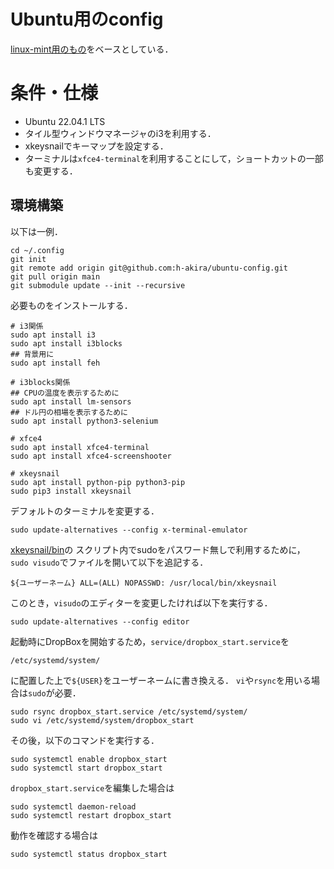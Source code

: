 # Ubuntu用のconfig
[linux-mint用のもの](https://github.com/h-akira/linux-config)をベースとしている．

# 条件・仕様
- Ubuntu 22.04.1 LTS
- タイル型ウィンドウマネージャのi3を利用する．
- xkeysnailでキーマップを設定する．
- ターミナルは`xfce4-terminal`を利用することにして，ショートカットの一部も変更する．

## 環境構築
以下は一例．
```
cd ~/.config
git init
git remote add origin git@github.com:h-akira/ubuntu-config.git
git pull origin main
git submodule update --init --recursive
```
必要ものをインストールする．  
```
# i3関係
sudo apt install i3
sudo apt install i3blocks
## 背景用に
sudo apt install feh

# i3blocks関係
## CPUの温度を表示するために
sudo apt install lm-sensors
## ドル円の相場を表示するために
sudo apt install python3-selenium

# xfce4
sudo apt install xfce4-terminal
sudo apt install xfce4-screenshooter

# xkeysnail
sudo apt install python-pip python3-pip
sudo pip3 install xkeysnail
```
デフォルトのターミナルを変更する．
```
sudo update-alternatives --config x-terminal-emulator
```
[xkeysnail/bin](https://github.com/h-akira/xkeysnail/bin)の
スクリプト内でsudoをパスワード無しで利用するために，
`sudo visudo`でファイルを開いて以下を追記する．
```
${ユーザーネーム} ALL=(ALL) NOPASSWD: /usr/local/bin/xkeysnail
```
このとき，`visudo`のエディターを変更したければ以下を実行する．
```
sudo update-alternatives --config editor
```
起動時にDropBoxを開始するため，`service/dropbox_start.service`を
```
/etc/systemd/system/
```
に配置した上で`${USER}`をユーザーネームに書き換える．
`vi`や`rsync`を用いる場合は`sudo`が必要．
```
sudo rsync dropbox_start.service /etc/systemd/system/
sudo vi /etc/systemd/system/dropbox_start
```
その後，以下のコマンドを実行する．
```
sudo systemctl enable dropbox_start
sudo systemctl start dropbox_start
```
`dropbox_start.service`を編集した場合は
```
sudo systemctl daemon-reload
sudo systemctl restart dropbox_start
```
動作を確認する場合は
```
sudo systemctl status dropbox_start
```


